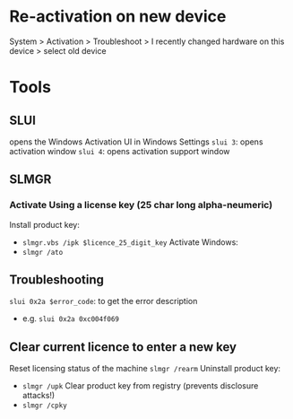 # Re-activation on new device
System > Activation > Troubleshoot > I recently changed hardware on this device > select old device

# Tools
## SLUI
opens the Windows Activation UI in Windows Settings
`slui 3`: opens activation window
`slui 4`: opens activation support window
## SLMGR
### Activate Using a license key (25 char long alpha-neumeric)
Install product key:
- `slmgr.vbs /ipk $licence_25_digit_key`
Activate Windows:
- `slmgr /ato`
## Troubleshooting
`slui 0x2a $error_code`: to get the error description
- e.g. `slui 0x2a 0xc004f069`
## Clear current licence to enter a new key
Reset licensing status of the machine
`slmgr /rearm`
Uninstall product key:
- `slmgr /upk`
Clear product key from registry (prevents disclosure attacks!)
- `slmgr /cpky`
